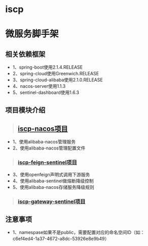# iscp
# 微服务脚手架

## 相关依赖框架
* 1、spring-boot使用2.1.4.RELEASE
* 2、spring-cloud使用Greenwich.RELEASE
* 3、spring-cloud-alibaba使用2.1.0.RELEASE
* 4、nacos-server使用1.1.3
* 5、sentinel-dashboard使用1.6.3

## 项目模块介绍
>## [iscp-nacos项目](https://github.com/oyd505/iscp/tree/master/iscp-nacos)
* 1、使用alibaba-nacos管理服务
* 2、使用alibaba-nacos管理配置文件
>### [iscp-feign-sentinel项目](https://github.com/oyd505/iscp/tree/master/iscp-feign-sentinel)
* 3、使用openfeign声明式调用下游服务
* 4、使用alibaba-sentinel做熔断降级控制
* 5、使用alibaba-nacos存储服务降级规则
>### [iscp-gateway-sentinel项目](https://github.com/oyd505/iscp/tree/master/iscp-gateway-sentinel)

## 注意事项
* 1、namespase如果不是public，需要配置对应的命名空间ID（如：c6ef4ed4-1a37-4672-a8dc-53926e8e9b49）
